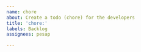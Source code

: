 ```yaml
---
name: chore
about: Create a todo (chore) for the developers
title: 'chore:'
labels: Backlog
assignees: pesap

---
```

